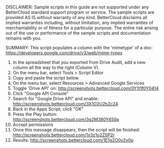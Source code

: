 DISCLAIMER: Sample scripts in this guide are not supported under any BetterCloud standard support program or service. The sample scripts are provided AS IS without warranty of any kind. BetterCloud disclaims all implied warranties including, without limitation, any implied warranties of merchantability or of fitness for a particular purpose. The entire risk arising out of the use or performance of the sample scripts and documentation remains with you.

SUMMARY: This script populates a column with the 'mimetype' of a doc: https://developers.google.com/drive/v3/web/mime-types

1) In the spreadsheet that you exported from Drive Audit, add a new column all the way to the right (Column V).
2) On the menu bar, select Tools > Script Editor
3) Copy and paste the script below
4) On the menu bar, select Resources > Advanced Google Services
5) Toggle 'Drive API' on: http://screenshots.bettercloud.com/0Y1t1f0Y0414
6) Click "Google API Console"
7) Search for "Google Drive API" and enable: http://screenshots.bettercloud.com/3X1O2U2h2c24
8) Back in the Apps Script, click "OK"
9) Press the Play button: http://screenshots.bettercloud.com/3g2M380Y450p
10) Accept permissions
11) Once this message disappears, then the script will be finished: http://screenshots.bettercloud.com/1x3z1o2Z0P2r
12) Results: http://screenshots.bettercloud.com/1E1g2O0v2v0p
